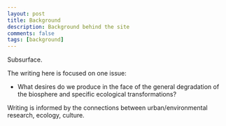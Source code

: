 ```yaml
---
layout: post
title: Background
description: Background behind the site
comments: false
tags: [background]
---
```


Subsurface.

The writing here is focused on one issue:
- What desires do we produce in the face of the general degradation of the biosphere and specific ecological transformations?

Writing is informed by the connections between urban/environmental research, ecology, culture.
